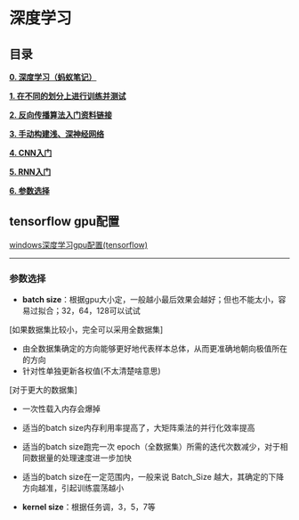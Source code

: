 # 深度学习

## 目录

[**0. 深度学习（蚂蚁笔记）**](https://leanote.com/note/5a2741edf40b55511b000000)

[**1. 在不同的划分上进行训练并测试**](1.train_test)

[**2. 反向传播算法入门资料链接**](2.backpropagation)

[**3. 手动构建浅、深神经网络**](3.nn_scratch)

[**4. CNN入门**](4.cnn)

[**5. RNN入门**](5.rnn)

[**6. 参数选择**](#参数选择)

## tensorflow gpu配置
[windows深度学习gpu配置(tensorflow)](tensorflow_gpu_windows.md)

---

### 参数选择

 - **batch size**：根据gpu大小定，一般越小最后效果会越好；但也不能太小，容易过拟合；32，64，128可以试试<br>
 
 [如果数据集比较小，完全可以采用全数据集]<br>
   - 由全数据集确定的方向能够更好地代表样本总体，从而更准确地朝向极值所在的方向<br>
   - 针对性单独更新各权值(不太清楚啥意思) <br>
   
 [对于更大的数据集]<br>
   - 一次性载入内存会爆掉
   - 适当的batch size内存利用率提高了，大矩阵乘法的并行化效率提高<br>
   - 适当的batch size跑完一次 epoch（全数据集）所需的迭代次数减少，对于相同数据量的处理速度进一步加快<br>
   - 适当的batch size在一定范围内，一般来说 Batch_Size 越大，其确定的下降方向越准，引起训练震荡越小<br>
 
 - **kernel size**：根据任务调，3，5，7等

